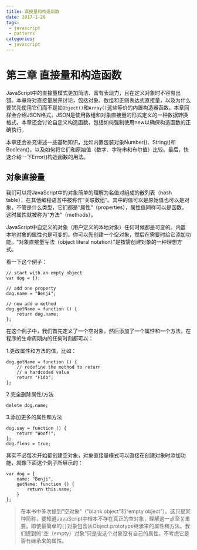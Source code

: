 ```yaml
---
title: 直接量和构造函数
date: 2017-1-20
tags:
 - javascript
 - patterns
categories:
 - javascript
---
```



<a name="a1"></a>
# 第三章 直接量和构造函数

JavaScript中的直接量模式更加简洁、富有表现力，且在定义对象时不容易出错。本章将对直接量展开讨论，包括对象、数组和正则表达式直接量，以及为什么要优先使用它们而不是如`Object()`和`Array()`这些等价的内置构造器函数。本章同样会介绍JSON格式，JSON是使用数组和对象直接量的形式定义的一种数据转换格式。本章还会讨论自定义构造函数，包括如何强制使用new以确保构造函数的正确执行。

本章还会补充讲述一些基础知识，比如内置包装对象Number()、String()和Boolean()，以及如何将它们和原始值（数字、字符串和布尔值）比较。最后，快速介绍一下Error()构造函数的用法。

<a name="a2"></a>
## 对象直接量

我们可以将JavaScript中的对象简单的理解为名值对组成的散列表（hash table），在其他编程语言中被称作“关联数组”。其中的值可以是原始值也可以是对象，不管是什么类型，它们都是“属性”（properties），属性值同样可以是函数，这时属性就被称为“方法”（methods）。

JavaScript中自定义的对象（用户定义的本地对象）任何时候都是可变的。内置本地对象的属性也是可变的。你可以先创建一个空对象，然后在需要时给它添加功能。“对象直接量写法（object literal notation）”是按需创建对象的一种理想方式。

看一下这个例子：

	// start with an empty object
	var dog = {};

	// add one property
	dog.name = "Benji";

	// now add a method
	dog.getName = function () {
		return dog.name;
	};

在这个例子中，我们首先定义了一个空对象，然后添加了一个属性和一个方法，在程序的生命周期内的任何时刻都可以：

1.更改属性和方法的值，比如：

	dog.getName = function () {
		// redefine the method to return
		// a hardcoded value
		return "Fido";
	};

2.完全删除属性/方法

	delete dog.name;

3.添加更多的属性和方法

	dog.say = function () {
		return "Woof!";
	};
	dog.fleas = true;

其实不必每次开始都创建空对象，对象直接量模式可以直接在创建对象时添加功能，就像下面这个例子所展示的：

	var dog = {
		name: "Benji",
		getName: function () {
			return this.name;
		}
	};

> 在本书中多次提到“空对象”（“blank object”和“empty object”）。这只是某种简称，要知道JavaScript中根本不存在真正的空对象，理解这一点至关重要。即使最简单的`{}`对象包含从Object.prototype继承来的属性和方法。我们提到的“空（empty）对象”只是说这个对象没有自己的属性，不考虑它是否有继承来的属性。

